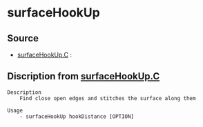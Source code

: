 # surfaceHookUp

## Source

- [surfaceHookUp.C](surfaceHookUp.C) : 


## Discription from [surfaceHookUp.C](surfaceHookUp.C)

```
Description
    Find close open edges and stitches the surface along them

Usage
    - surfaceHookUp hookDistance [OPTION]


```

